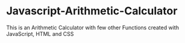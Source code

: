 # Javascript-Arithmetic-Calculator
This is an Arithmetic Calculator with few other Functions created with JavaScript, HTML and CSS
